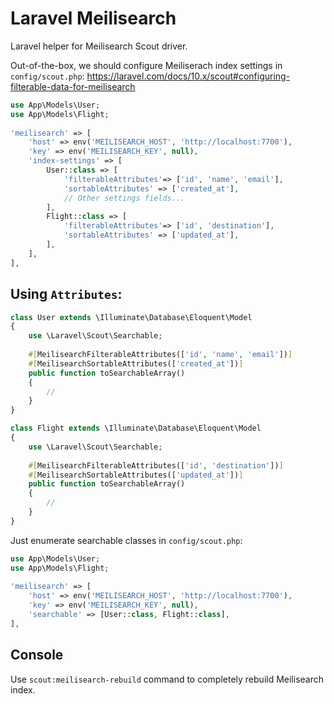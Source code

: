 # Laravel Meilisearch

Laravel helper for Meilisearch Scout driver.

Out-of-the-box, we should configure Meiliserach index settings in `config/scout.php`: 
https://laravel.com/docs/10.x/scout#configuring-filterable-data-for-meilisearch

```php
use App\Models\User;
use App\Models\Flight;
 
'meilisearch' => [
    'host' => env('MEILISEARCH_HOST', 'http://localhost:7700'),
    'key' => env('MEILISEARCH_KEY', null),
    'index-settings' => [
        User::class => [
            'filterableAttributes'=> ['id', 'name', 'email'],
            'sortableAttributes' => ['created_at'],
            // Other settings fields...
        ],
        Flight::class => [
            'filterableAttributes'=> ['id', 'destination'],
            'sortableAttributes' => ['updated_at'],
        ],
    ],
],
```

## Using `Attributes`:

```php
class User extends \Illuminate\Database\Eloquent\Model
{
    use \Laravel\Scout\Searchable;
    
    #[MeilisearchFilterableAttributes(['id', 'name', 'email'])]
    #[MeilisearchSortableAttributes(['created_at'])]
    public function toSearchableArray()
    {
        //
    }
}
```

```php
class Flight extends \Illuminate\Database\Eloquent\Model
{
    use \Laravel\Scout\Searchable;
    
    #[MeilisearchFilterableAttributes(['id', 'destination'])]
    #[MeilisearchSortableAttributes(['updated_at'])]
    public function toSearchableArray()
    {
        //
    }
}
```

Just enumerate searchable classes in `config/scout.php`:

```php
use App\Models\User;
use App\Models\Flight;
 
'meilisearch' => [
    'host' => env('MEILISEARCH_HOST', 'http://localhost:7700'),
    'key' => env('MEILISEARCH_KEY', null),
    'searchable' => [User::class, Flight::class],
],
```

## Console

Use `scout:meilisearch-rebuild` command to completely rebuild Meilisearch 
index.  